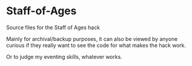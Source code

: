# Staff-of-Ages
Source files for the Staff of Ages hack

Mainly for archival/backup purposes, it can also be viewed by anyone curious if they really want to see the code for what makes the hack work.

Or to judge my eventing skills, whatever works.
